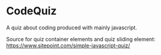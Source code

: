 # CodeQuiz
A quiz about coding produced with mainly javascript.


Source for quiz container elements and quiz sliding element: https://www.sitepoint.com/simple-javascript-quiz/
